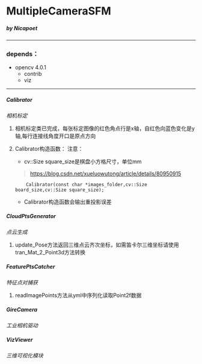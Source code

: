 # MultipleCameraSFM

##### by Nicapoet
---
### depends：
- opencv 4.0.1 
     * contrib
     * viz
---
##### Calibrator
_相机标定_
1. 相机标定类已完成，每张标定图像的红色角点行是x轴，自红色向蓝色变化是y轴,每行连接线角度开口是原点方向
2. Calibrator构造函数：
注意：

    - cv::Size square_size是棋盘小方格尺寸，单位mm
    > https://blog.csdn.net/xueluowutong/article/details/80950915

    ```
        Calibrator(const char *images_folder,cv::Size board_size,cv::Size square_size);
    ```
    - Calibrator构造函数会输出重投影误差
##### CloudPtsGenerator
_点云生成_
1. update_Pose方法返回三维点云齐次坐标，如需笛卡尔三维坐标请使用tran_Mat_2_Point3d方法转换 
##### FeaturePtsCatcher
_特征点对捕获_
1. readImagePoints方法从yml中序列化读取Point2f数据
##### GireCamera
_工业相机驱动_
##### VizViewer
_三维可视化模块_

 